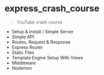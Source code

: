# express_crash_course

> YouTube crash course

- Setup & Install / Simple Server
- Simple API
- Routes, Request & Response
- Express Router
- Static Files
- Template Engine Setup With Views
- Middleware
- Nodemon